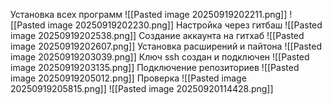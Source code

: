 Установка всех программ
![[Pasted image 20250919202211.png]]
![[Pasted image 20250919202230.png]]
Настройка через гитбаш
![[Pasted image 20250919202538.png]]
Создание аккаунта на гитхаб
![[Pasted image 20250919202607.png]]
Установка расширений и пайтона
![[Pasted image 20250919203039.png]]
Ключ ssh создан и подключен
![[Pasted image 20250919203135.png]]
Подключение репозиториев 
![[Pasted image 20250919205012.png]]
Проверка
![[Pasted image 20250919205815.png]]
![[Pasted image 20250920114428.png]]